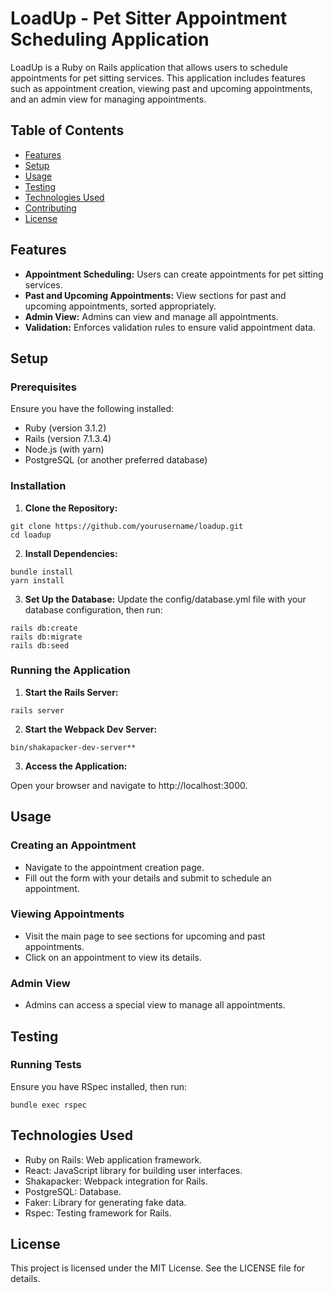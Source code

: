 # LoadUp - Pet Sitter Appointment Scheduling Application

LoadUp is a Ruby on Rails application that allows users to schedule appointments for pet sitting services. This application includes features such as appointment creation, viewing past and upcoming appointments, and an admin view for managing appointments.

## Table of Contents

- [Features](#features)
- [Setup](#setup)
- [Usage](#usage)
- [Testing](#testing)
- [Technologies Used](#technologies-used)
- [Contributing](#contributing)
- [License](#license)

## Features

- **Appointment Scheduling:** Users can create appointments for pet sitting services.
- **Past and Upcoming Appointments:** View sections for past and upcoming appointments, sorted appropriately.
- **Admin View:** Admins can view and manage all appointments.
- **Validation:** Enforces validation rules to ensure valid appointment data.

## Setup

### Prerequisites

Ensure you have the following installed:

- Ruby (version 3.1.2)
- Rails (version 7.1.3.4)
- Node.js (with yarn)
- PostgreSQL (or another preferred database)

### Installation

1. **Clone the Repository:**

```
git clone https://github.com/yourusername/loadup.git
cd loadup
```

2. **Install Dependencies:**
```
bundle install
yarn install
```

3. **Set Up the Database:**
Update the config/database.yml file with your database configuration, then run:
```
rails db:create
rails db:migrate
rails db:seed
```

### Running the Application
1. **Start the Rails Server:**
```
rails server
```

2. **Start the Webpack Dev Server:**
```
bin/shakapacker-dev-server**
```

3. **Access the Application:**

Open your browser and navigate to http://localhost:3000.

## Usage
### Creating an Appointment
- Navigate to the appointment creation page.
- Fill out the form with your details and submit to schedule an appointment.
### Viewing Appointments
- Visit the main page to see sections for upcoming and past appointments.
- Click on an appointment to view its details.
### Admin View
- Admins can access a special view to manage all appointments.


## Testing
### Running Tests
Ensure you have RSpec installed, then run:
```
bundle exec rspec
```

## Technologies Used
- Ruby on Rails: Web application framework.
- React: JavaScript library for building user interfaces.
- Shakapacker: Webpack integration for Rails.
- PostgreSQL: Database.
- Faker: Library for generating fake data.
- Rspec: Testing framework for Rails.

## License
This project is licensed under the MIT License. See the LICENSE file for details.

